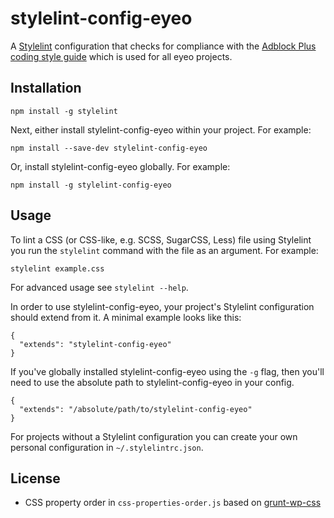 # stylelint-config-eyeo

A [Stylelint](https://stylelint.io) configuration that checks for compliance
with the [Adblock Plus coding style guide](https://adblockplus.org/coding-style#html-css)
which is used for all eyeo projects.

## Installation

    npm install -g stylelint

Next, either install stylelint-config-eyeo within your project. For example:

    npm install --save-dev stylelint-config-eyeo

Or, install stylelint-config-eyeo globally. For example:

    npm install -g stylelint-config-eyeo

## Usage

To lint a CSS (or CSS-like, e.g. SCSS, SugarCSS, Less) file using Stylelint
you run the `stylelint` command with the file as an argument. For example:

    stylelint example.css

For advanced usage see `stylelint --help`.

In order to use stylelint-config-eyeo, your project's Stylelint configuration
should extend from it. A minimal example looks like this:

    {
      "extends": "stylelint-config-eyeo"
    }

If you've globally installed stylelint-config-eyeo using the `-g` flag, then
you'll need to use the absolute path to stylelint-config-eyeo in your config.

    {
      "extends": "/absolute/path/to/stylelint-config-eyeo"
    }

For projects without a Stylelint configuration you can create your own
personal configuration in `~/.stylelintrc.json`.

## License

- CSS property order in `css-properties-order.js` based on [grunt-wp-css](https://github.com/cedaro/grunt-wp-css/blob/develop/tasks/config/default.json)
